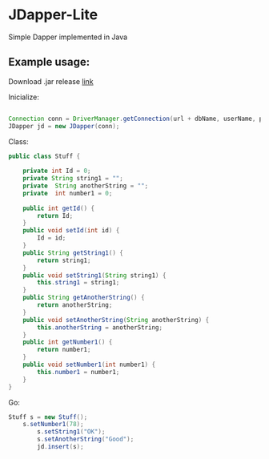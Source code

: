 JDapper-Lite
=======

Simple Dapper implemented in Java


Example usage:
--------

Download .jar release [link](https://github.com/robertluiz/JDapper/tree/master/releases/)

Inicialize:

```java

Connection conn = DriverManager.getConnection(url + dbName, userName, password);
JDapper jd = new JDapper(conn);

```

Class:

```java
public class Stuff {
	
	private int Id = 0;
	private String string1 = "";
	private  String anotherString = "";
	private  int number1 = 0;
	
	public int getId() {
		return Id;
	}
	public void setId(int id) {
		Id = id;
	}
	public String getString1() {
		return string1;
	}
	public void setString1(String string1) {
		this.string1 = string1;
	}
	public String getAnotherString() {
		return anotherString;
	}
	public void setAnotherString(String anotherString) {
		this.anotherString = anotherString;
	}
	public int getNumber1() {
		return number1;
	}
	public void setNumber1(int number1) {
		this.number1 = number1;
	}
}

```

Go:
```java
Stuff s = new Stuff();
    s.setNumber1(78);
		s.setString1("OK");
		s.setAnotherString("Good");
		jd.insert(s);
		
```


